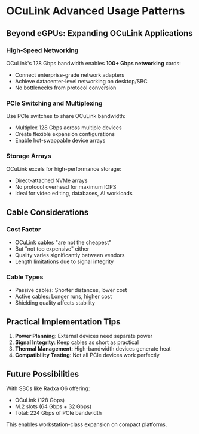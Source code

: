# OCuLink Advanced Usage Patterns

## Beyond eGPUs: Expanding OCuLink Applications

### High-Speed Networking
OCuLink's 128 Gbps bandwidth enables **100+ Gbps networking** cards:
- Connect enterprise-grade network adapters
- Achieve datacenter-level networking on desktop/SBC
- No bottlenecks from protocol conversion

### PCIe Switching and Multiplexing
Use PCIe switches to share OCuLink bandwidth:
- Multiplex 128 Gbps across multiple devices
- Create flexible expansion configurations
- Enable hot-swappable device arrays

### Storage Arrays
OCuLink excels for high-performance storage:
- Direct-attached NVMe arrays
- No protocol overhead for maximum IOPS
- Ideal for video editing, databases, AI workloads

## Cable Considerations

### Cost Factor
- OCuLink cables "are not the cheapest"
- But "not too expensive" either
- Quality varies significantly between vendors
- Length limitations due to signal integrity

### Cable Types
- Passive cables: Shorter distances, lower cost
- Active cables: Longer runs, higher cost
- Shielding quality affects stability

## Practical Implementation Tips

1. **Power Planning**: External devices need separate power
2. **Signal Integrity**: Keep cables as short as practical
3. **Thermal Management**: High-bandwidth devices generate heat
4. **Compatibility Testing**: Not all PCIe devices work perfectly

## Future Possibilities

With SBCs like Radxa O6 offering:
- OCuLink (128 Gbps)
- M.2 slots (64 Gbps + 32 Gbps)
- Total: 224 Gbps of PCIe bandwidth

This enables workstation-class expansion on compact platforms.